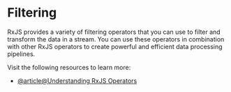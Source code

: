 # Filtering

RxJS provides a variety of filtering operators that you can use to filter and transform the data in a stream. You can use these operators in combination with other RxJS operators to create powerful and efficient data processing pipelines.

Visit the following resources to learn more:

- [@article@Understanding RxJS Operators](https://rxjs.dev/api/operators)
